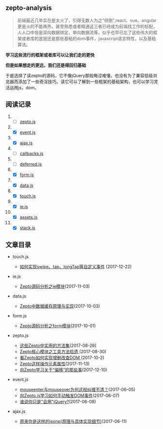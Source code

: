 ## zepto-analysis

> 前端最近几年实在是太火了，引得无数人为之"倾倒",react、vue、angular更是火的不能再热，甚至熟悉或者精通这三者已经成为前端找工作的标配，人人口中皆是双向数据绑定，单向数据流等，似乎也早已忘了这些伟大的框架或者库的底层还是那些基础的dom事件，javascript语言特性，以及基础算法。

**学习这些流行的框架或者库可以让我们走的更快**

**但是如果想走的更远，我们还是得回归基础**

于是选择了读zepto的源码，它不像jQuery那般晦涩难懂，也没有为了兼容低级浏览器而添加了一些奇淫技巧。读它可以了解到一些框架的基础架构，也可以学习灵活运用js，dom。


## 阅读记录

1. - [ ] [zepto.js](https://github.com/qianlongo/zepto-analysis/blob/master/src/zepto.js)

2. - [x] [event.js](https://github.com/qianlongo/zepto-analysis/blob/master/src/event.js)

3. - [x] [ajax.js](https://github.com/qianlongo/zepto-analysis/blob/master/src/ajax.js)

4. - [ ] [callbacks.js](https://github.com/qianlongo/zepto-analysis/blob/master/src/callbacks.js)

5. - [ ] [deferred.js](https://github.com/qianlongo/zepto-analysis/blob/master/src/deferred.js)

6. - [x] [form.js](https://github.com/qianlongo/zepto-analysis/blob/master/src/form.js)

7. - [x] [data.js](https://github.com/qianlongo/zepto-analysis/blob/master/src/data.js)

8. - [x] [touch.js](https://github.com/qianlongo/zepto-analysis/blob/master/src/touch.js)

9. - [x] [ie.js](https://github.com/qianlongo/zepto-analysis/blob/master/src/ie.js)

10. - [x] [assets.js](https://github.com/qianlongo/zepto-analysis/blob/master/src/assets.js)

11. - [x] [stack.js](https://github.com/qianlongo/zepto-analysis/blob/master/src/stack.js)

## 文章目录

* touch.js
  * [如何实现swipe、tap、longTap等自定义事件](https://github.com/qianlongo/zepto-analysis/issues/13) (2017-12-22)

* ie.js

  * [Zepto源码分析之ie模块](https://github.com/qianlongo/zepto-analysis/issues/10)(2017-11-03)

* data.js

  * [Zepto中数据缓存原理与实现](https://github.com/qianlongo/zepto-analysis/issues/9)(2017-10-03)

* form.js
  * [Zepto源码分析之form模块](https://github.com/qianlongo/zepto-analysis/issues/7)(2017-10-01)

* zepto.js

  * [这些Zepto中实用的方法集](https://github.com/qianlongo/zepto-analysis/issues/5)(2017-08-26)
  * [Zepto核心模块之工具方法拾遗 ](https://github.com/qianlongo/zepto-analysis/issues/6)(2017-08-30)
  * [看Zepto如何实现增删改查DOM ](https://github.com/qianlongo/zepto-analysis/issues/8)(2017-10-2)
  * [Zepto这样操作元素属性](https://github.com/qianlongo/zepto-analysis/issues/11)(2017-11-13)
  * [向Zepto学习关于"偏移"的那些事](https://github.com/qianlongo/zepto-analysis/issues/12)(2017-12-10)

* event.js

  * [mouseenter与mouseover为何这般纠缠不清？](https://github.com/qianlongo/zepto-analysis/issues/1)(2017-06-05)
  * [向Zepto.js学习如何手动触发DOM事件](https://github.com/qianlongo/zepto-analysis/issues/2)(2017-06-07)
  * [谁说你只是"会用"jQuery?](https://github.com/qianlongo/zepto-analysis/issues/3)(2017-06-08)

* ajax.js

  * [原来你是这样的jsonp(原理与具体实现细节)](https://github.com/qianlongo/zepto-analysis/issues/4)(2017-06-11)
